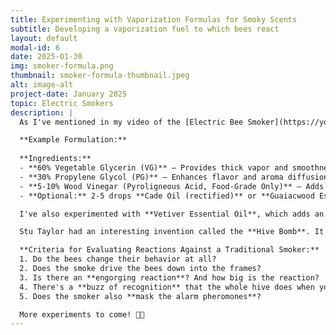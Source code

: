 ```yaml
---
title: Experimenting with Vaporization Formulas for Smoky Scents
subtitle: Developing a vaporization fuel to which bees react
layout: default
modal-id: 6
date: 2025-01-30
img: smoker-formula.png
thumbnail: smoker-formula-thumbnail.jpeg
alt: image-alt
project-date: January 2025
topic: Electric Smokers
description: |
  As I've mentioned in my video of the [Electric Bee Smoker](https://youtu.be/Z4yzM0qAfn8), I've been working on vaporization formulas that smell like smoke. I've found that campfire smoke scents with woody undertones work well. Ash and tar-like aromas contribute to the authenticity, and oils containing liquid smoke extract are particularly effective.

  **Example Formulation:**
  
  **Ingredients:**  
  - **60% Vegetable Glycerin (VG)** – Provides thick vapor and smoothness  
  - **30% Propylene Glycol (PG)** – Enhances flavor and aroma diffusion  
  - **5-10% Wood Vinegar (Pyroligneous Acid, Food-Grade Only)** – Adds an authentic smoky scent  
  - **Optional:** 2-5 drops **Cade Oil (rectified)** or **Guaiacwood Essential Oil** – Enhances smokiness  

  I've also experimented with **Vetiver Essential Oil**, which adds an earthy depth to the aroma. Additionally, **nicotine** is a known insect repellent, making me wonder whether the pipe-smoking beekeepers of the past benefited from its properties or if their breath—containing CO₂—helped disperse bees.  

  Stu Taylor had an interesting invention called the **Hive Bomb**. It was an aerosol that seemed to work well on bees. His [patent](https://patents.google.com/patent/US2900300) describes the use of hardwood tars and how bees react similarly to smoke. I have heard a rumor that this product was taken off the market due to concerns in California about aerosolized tar causing cancer in humans. Some essential oil tars, like **Birch Tar**, are designed to be vaporized without carcinogenic effects and make great alternatives.

  **Criteria for Evaluating Reactions Against a Traditional Smoker:**  
  1. Do the bees change their behavior at all?  
  2. Does the smoke drive the bees down into the frames?  
  3. Is there an **engorging reaction**? And how big is the reaction?  
  4. There's a **buzz of recognition** that the whole hive does when you smoke into a box. It is a distinct noise where the majority of the bees buzz at the same time.  
  5. Does the smoker also **mask the alarm pheromones**?  

  More experiments to come! 🐝🔥
---
```


